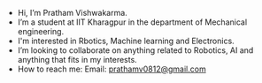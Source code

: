 - Hi, I’m Pratham Vishwakarma.
- I’m a student at IIT Kharagpur in the department of Mechanical engineering.
- I'm interested in Rbotics, Machine learning and Electronics.
- I’m looking to collaborate on anything related to Robotics, AI and anything that fits in my interests.
- How to reach me: Email: prathamv0812@gmail.com
